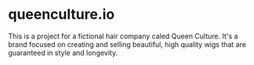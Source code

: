 # queenculture.io
This is a project for a fictional hair company caled Queen Culture. It's a brand focused on creating and selling beautiful, high quality wigs that are guaranteed in style and longevity.
